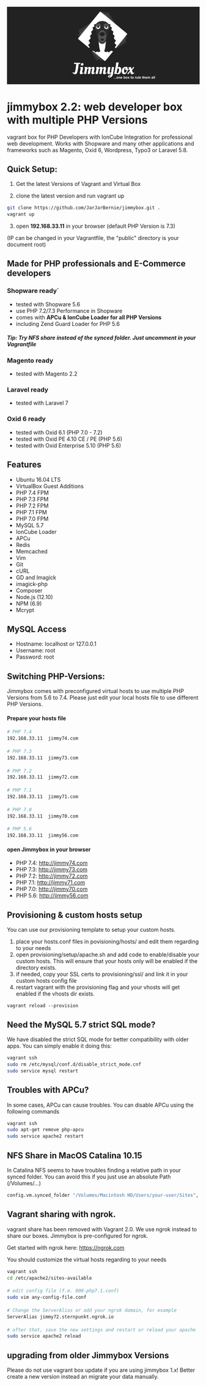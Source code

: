 ![alt tag](https://raw.githubusercontent.com/JarJarBernie/jimmybox/master/public/src/jimmybox.png)

# jimmybox 2.2: web developer box with multiple PHP Versions
vagrant box for PHP Developers with IonCube Integration for professional web development. Works with Shopware and many other applications and frameworks such as Magento, Oxid 6, Wordpress, Typo3 or Laravel 5.8.

## Quick Setup:
1) Get the latest Versions of Vagrant and Virtual Box

2) clone the latest version and run vagrant up
```bash
git clone https://github.com/JarJarBernie/jimmybox.git .
vagrant up
```

3) open **192.168.33.11** in your browser (default PHP Version is 7.3)

(IP can be changed in your Vagrantfile, the "public" directory is your document root)

## Made for PHP professionals and E-Commerce developers
### Shopware ready´
- tested with Shopware 5.6
- use PHP 7.2/7.3 Performance in Shopware
- comes with **APCu & IonCube Loader for all PHP Versions**
- including Zend Guard Loader for PHP 5.6

##### Tip: Try NFS share instead of the synced folder. Just uncomment in your Vagrantfile

### Magento ready
- tested with Magento 2.2

### Laravel ready
- tested with Laravel 7

### Oxid 6 ready
- tested with Oxid 6.1 (PHP 7.0 - 7.2)
- tested with Oxid PE 4.10 CE / PE (PHP 5.6)
- tested with Oxid Enterprise 5.10 (PHP 5.6)

## Features
- Ubuntu 16.04 LTS
- VirtualBox Guest Additions
- PHP 7.4 FPM
- PHP 7.3 FPM
- PHP 7.2 FPM
- PHP 7.1 FPM
- PHP 7.0 FPM
- MySQL 5.7
- IonCube Loader
- APCu
- Redis
- Memcached
- Vim
- Git
- cURL
- GD and Imagick
- imagick-php
- Composer
- Node.js (12.10)
- NPM (6.9)
- Mcrypt

## MySQL Access

- Hostname: localhost or 127.0.0.1
- Username: root
- Password: root

## Switching PHP-Versions:

Jimmybox comes with preconfigured virtual hosts to use multiple PHP Versions from 5.6 to 7.4. Please just edit your local hosts file to use different PHP Versions.

#### Prepare your hosts file

```bash
# PHP 7.4
192.168.33.11  jimmy74.com

# PHP 7.3
192.168.33.11  jimmy73.com

# PHP 7.2
192.168.33.11  jimmy72.com

# PHP 7.1
192.168.33.11  jimmy71.com

# PHP 7.0
192.168.33.11  jimmy70.com

# PHP 5.6
192.168.33.11  jimmy56.com
```

#### open Jimmybox in your browser
- PHP 7.4: http://jimmy74.com
- PHP 7.3: http://jimmy73.com
- PHP 7.2: http://jimmy72.com
- PHP 7.1: http://jimmy71.com
- PHP 7.0: http://jimmy70.com
- PHP 5.6: http://jimmy56.com

## Provisioning & custom hosts setup
You can use our provisioning template to setup your custom hosts.

1. place your hosts.conf files in povisioning/hosts/ and edit them regarding to your needs
2. open provisioning/setup/apache.sh and add code to enable/disable your custom hosts. This will ensure that your hosts only will be enabled if the directory exists.
3. if needed, copy your SSL certs to provisioning/ssl/ and link it in your custom hosts config file
4. restart vagrant with the provisioning flag and your vhosts will get enabled if the vhosts dir exists.

````nashorn js
vagrant reload --provision
````

## Need the MySQL 5.7 strict SQL mode?
We have disabled the strict SQL mode for better compatibility with older apps. You can simply enable it doing this:

```bash
vagrant ssh
sudo rm /etc/mysql/conf.d/disable_strict_mode.cnf
sudo service mysql restart
```

## Troubles with APCu?
In some cases, APCu can cause troubles. You can disable APCu using the following commands

```bash
vagrant ssh
sudo apt-get remove php-apcu
sudo service apache2 restart
```

## NFS Share in MacOS Catalina 10.15
In Catalina NFS seems to have troubles finding a relative path in your synced folder.
You can avoid this if you just use an absolute Path (/Volumes/...)
```bash
config.vm.synced_folder "/Volumes/Macintosh HD/Users/your-user/Sites", "/var/www", type: 'nfs', mount_options: ['rw', 'vers=3', 'tcp', 'fsc' ,'actimeo=1']
```


## Vagrant sharing with ngrok.
vagrant share has been removed with Vagrant 2.0. We use ngrok instead to share our boxes. Jimmybox is pre-configured for ngrok.

Get started with ngrok here:
https://ngrok.com

You should customize the virtual hosts regarding to your needs

```bash
vagrant ssh
cd /etc/apache2/sites-available

# edit config file (f.e. 000-php7.1.conf)
sudo vim any-config-file.conf

# Change the ServerAlias or add your ngrok domain, for example
ServerAlias jimmy72.sternpunkt.ngrok.io

# after that, save the new settings and restart or reload your apache
sudo service apache2 reload
```

## upgrading from older Jimmybox Versions
Please do not use vagrant box update if you are using jimmybox 1.x! Better create a new version instead an migrate your data manually.
